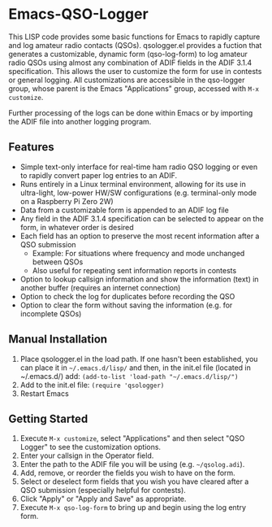 # Emacs-QSO-Logger
This LISP code provides some basic functions for Emacs to rapidly capture and log amateur radio contacts (QSOs).
qsologger.el provides a fuction that generates a customizable, dynamic form (qso-log-form) to log amateur radio QSOs using almost any combination of ADIF fields in the ADIF 3.1.4 specification. This allows 
the user to customize the form for use in contests or general logging. All customizations are accessible in the 
qso-logger group, whose parent is the Emacs "Applications" group, accessed with `M-x customize`.

Further processing of the logs can be done within Emacs or by importing the ADIF file into another logging program.  

## Features
- Simple text-only interface for real-time ham radio QSO logging or even to rapidly convert paper log entries to an ADIF.
- Runs entirely in a Linux terminal environment, allowing for its use in ultra-light, low-power HW/SW configurations (e.g. terminal-only mode on a Raspberry Pi Zero 2W)
- Data from a customizable form is appended to an ADIF log file 
- Any field in the ADIF 3.1.4 specification can be selected to appear on the form, in whatever order is desired
- Each field has an option to preserve the most recent information after a QSO submission
   - Example: For situations where frequency and mode unchanged between QSOs
   - Also useful for repeating sent information reports in contests
- Option to lookup callsign information and show the information (text) in another buffer (requires an internet connection)
- Option to check the log for duplicates before recording the QSO
- Option to clear the form without saving the information (e.g. for incomplete QSOs)

## Manual Installation
1) Place qsologger.el in the load path. If one hasn't been established, you can place it in `~/.emacs.d/lisp/` and
   then, in the init.el file (located in ~/.emacs.d/) add: `(add-to-list 'load-path "~/.emacs.d/lisp/")`
2) Add to the init.el file: `(require 'qsologger)`
3) Restart Emacs

## Getting Started
1) Execute `M-x customize`, select "Applications" and then select "QSO Logger" to see the customization options.
2) Enter your callsign in the Operator field.
3) Enter the path to the ADIF file you will be using (e.g. `~/qsolog.adi`).
4) Add, remove, or reorder the fields you wish to have on the form.
5) Select or deselect form fields that you wish you have cleared after a QSO submission (especially helpful for contests).
6) Click "Apply" or "Apply and Save" as appropriate.
7) Execute `M-x qso-log-form` to bring up and begin using the log entry form.
